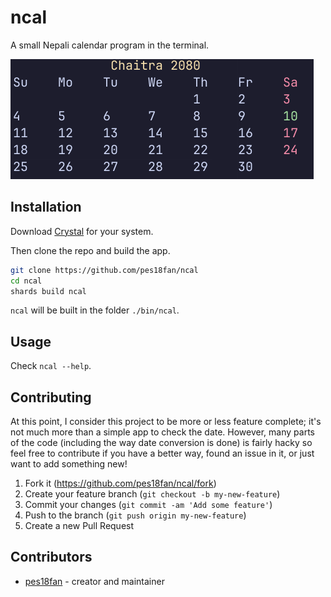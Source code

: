 # ncal

A small Nepali calendar program in the terminal.

<img src="./assets/ncal.png" alt="ncal open in WezTerm" />

## Installation

Download [Crystal](https://crystal-lang.org) for your system.

Then clone the repo and build the app.

```bash
git clone https://github.com/pes18fan/ncal
cd ncal
shards build ncal
```

`ncal` will be built in the folder `./bin/ncal`.

## Usage

Check `ncal --help`.

## Contributing

At this point, I consider this project to be more or less feature complete; it's 
not much more than a simple app to check the date. However, many parts of the code 
(including the way date conversion is done) is fairly hacky so feel free to 
contribute if you have a better way, found an issue in it, or just want to add 
something new!

1. Fork it (<https://github.com/pes18fan/ncal/fork>)
2. Create your feature branch (`git checkout -b my-new-feature`)
3. Commit your changes (`git commit -am 'Add some feature'`)
4. Push to the branch (`git push origin my-new-feature`)
5. Create a new Pull Request

## Contributors

- [pes18fan](https://github.com/pes18fan) - creator and maintainer
